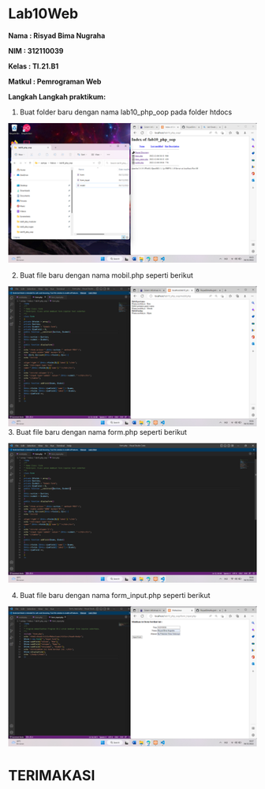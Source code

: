 # Lab10Web
<b>Nama	: Risyad Bima Nugraha

NIM		: 312110039

Kelas	: TI.21.B1

Matkul	: Pemrograman Web

Langkah Langkah praktikum:</b>

1.	Buat folder baru dengan nama lab10_php_oop pada folder htdocs

![image](ss/s1.png)

2.	Buat file baru dengan nama mobil.php seperti berikut

 ![image](ss/s2.png)
3.	Buat file baru dengan nama form.php seperti berikut

 ![image](ss/s3.png)

4.	Buat file baru dengan nama form_input.php seperti berikut

![image](ss/s4.png)
# TERIMAKASI